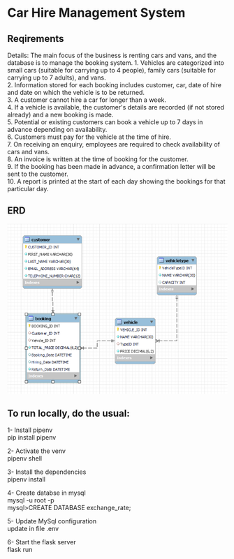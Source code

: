 
<h1>Car Hire Management System</h1>


<h2>Reqirements</h2>
Details: The main focus of the business is renting cars and vans, and the database is to manage the
booking system.
1. Vehicles are categorized into small cars (suitable for carrying up to 4 people), family cars
(suitable for carrying up to 7 adults), and vans.<br>
2. Information stored for each booking includes customer, car, date of hire and date on which the
vehicle is to be returned.<br>
3. A customer cannot hire a car for longer than a week.<br>
4. If a vehicle is available, the customer&#39;s details are recorded (if not stored already) and a new
booking is made.<br>
5. Potential or existing customers can book a vehicle up to 7 days in advance depending on
availability.<br>
6. Customers must pay for the vehicle at the time of hire.<br>
7. On receiving an enquiry, employees are required to check availability of cars and vans.<br>
8. An invoice is written at the time of booking for the customer.<br>
9. If the booking has been made in advance, a confirmation letter will be sent to the customer.<br>
10. A report is printed at the start of each day showing the bookings for that particular day.<br>


<h2>ERD</h2>
<img src="https://github.com/Dina-Essam/Car-Hire-Management-System/blob/main/erdCarRent.PNG?raw=true"/>

<h2>To run locally, do the usual:</h2>

1- Install pipenv<br>
    pip install pipenv
    
2- Activate the venv<br>
    pipenv shell
    
3- Install the dependencies<br>
    pipenv install

4- Create databse in mysql<br>
	mysql -u root -p<br>
	mysql>CREATE DATABASE exchange_rate;
    
5- Update MySql configuration<br>
    update in file .env
    
6- Start the flask server<br>
    flask run
    

